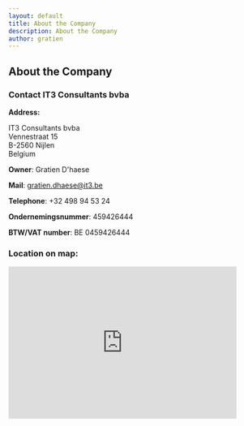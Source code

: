 ```yaml
---
layout: default
title: About the Company
description: About the Company
author: gratien
---
```


## About the Company

### Contact IT3 Consultants bvba
<strong>Address:</strong>

IT3 Consultants bvba<br>
Vennestraat 15<br>
B-2560 Nijlen<br>
Belgium

<strong>Owner</strong>: Gratien D'haese

<strong>Mail</strong>: gratien.dhaese@it3.be

<strong>Telephone</strong>: +32 498 94 53 24

<strong>Ondernemingsnummer</strong>: 459426444

<strong>BTW/VAT number</strong>: BE 0459426444

### Location on map:
<iframe src="https://www.google.com/maps/d/embed?mid=z8VrKWZke0VI.k7aXf8KGVrzA" width="450" height="300" frameborder="0" style="border:0"></iframe>

